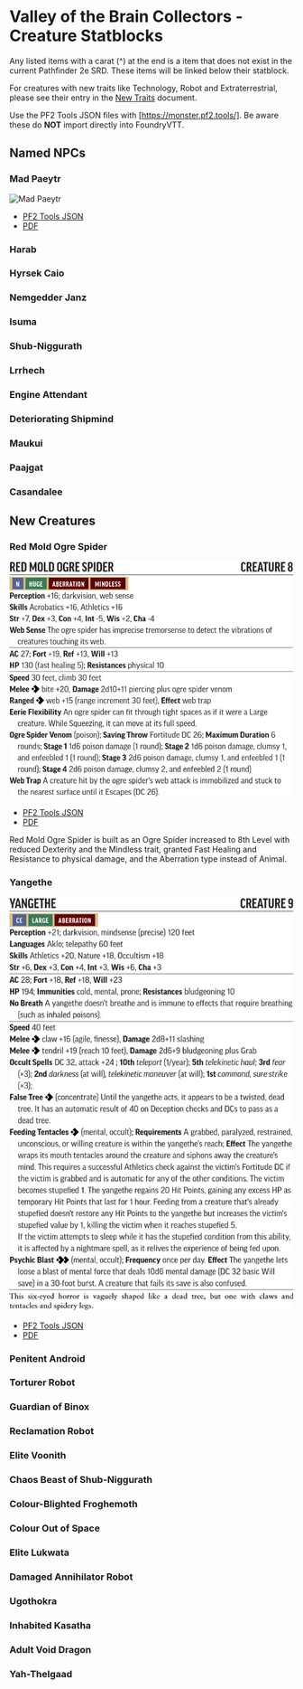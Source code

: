# Valley of the Brain Collectors - Creature Statblocks

Any listed items with a carat (^) at the end is a item that does not exist in the current Pathfinder 2e SRD. These items will be linked below their statblock.

For creatures with new traits like Technology, Robot and Extraterrestrial, please see their entry in the [New Traits](/Traits/README.md) document.

Use the PF2 Tools JSON files with [https://monster.pf2.tools/]. Be aware these do **NOT** import directly into FoundryVTT.

## Named NPCs

### Mad Paeytr

![Mad Paeytr](PNGs/MadPaeytr.png)

* [PF2 Tools JSON](PF2Tools/MadPaeytr.json)
* [PDF](PDFs/MadPaeytr.pdf)

### Harab

### Hyrsek Caio

### Nemgedder Janz

### Isuma

### Shub-Niggurath

### Lrrhech

### Engine Attendant

### Deteriorating Shipmind

### Maukui

### Paajgat

### Casandalee

## New Creatures

### Red Mold Ogre Spider

![Red Mold Ogre Spider](PNGs/RedMoldOgreSpider.png)

* [PF2 Tools JSON](PF2Tools/RedMoldOgreSpider.json)
* [PDF](PDFs/RedMoldOgreSpider.pdf)

Red Mold Ogre Spider is built as an Ogre Spider increased to 8th Level with reduced Dexterity and the Mindless trait, granted Fast Healing and Resistance to physical damage, and the Aberration type instead of Animal.

### Yangethe

![Yangethe](PNGs/Yangethe.png)

* [PF2 Tools JSON](PF2Tools/Yangethe.json)
* [PDF](PDFs/Yangethe.pdf)

### Penitent Android

### Torturer Robot

### Guardian of Binox

### Reclamation Robot

### Elite Voonith

### Chaos Beast of Shub-Niggurath

### Colour-Blighted Froghemoth

### Colour Out of Space

### Elite Lukwata

### Damaged Annihilator Robot

### Ugothokra

### Inhabited Kasatha

### Adult Void Dragon

### Yah-Thelgaad
